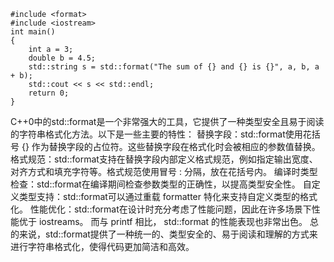 ```
#include <format>
#include <iostream>
int main()
{
    int a = 3;
    double b = 4.5;
    std::string s = std::format("The sum of {} and {} is {}", a, b, a + b);
    std::cout << s << std::endl;
    return 0;
}
```
C++0中的std::format是一个非常强大的工具，它提供了一种类型安全且易于阅读的字符串格式化方法。以下是一些主要的特性：
替换字段：std::format使用花括号 {} 作为替换字段的占位符。这些替换字段在格式化时会被相应的参数值替换。
格式规范：std::format支持在替换字段内部定义格式规范，例如指定输出宽度、对齐方式和填充字符等。格式规范使用冒号 : 分隔，放在花括号内。
编译时类型检查：std::format在编译期间检查参数类型的正确性，以提高类型安全性。
自定义类型支持：std::format可以通过重载 formatter 特化来支持自定义类型的格式化。
性能优化：std::format在设计时充分考虑了性能问题，因此在许多场景下性能优于 iostreams。
    而与 printf 相比， std::format 的性能表现也非常出色。
总的来说，std::format提供了一种统一的、类型安全的、易于阅读和理解的方式来进行字符串格式化，使得代码更加简洁和高效。